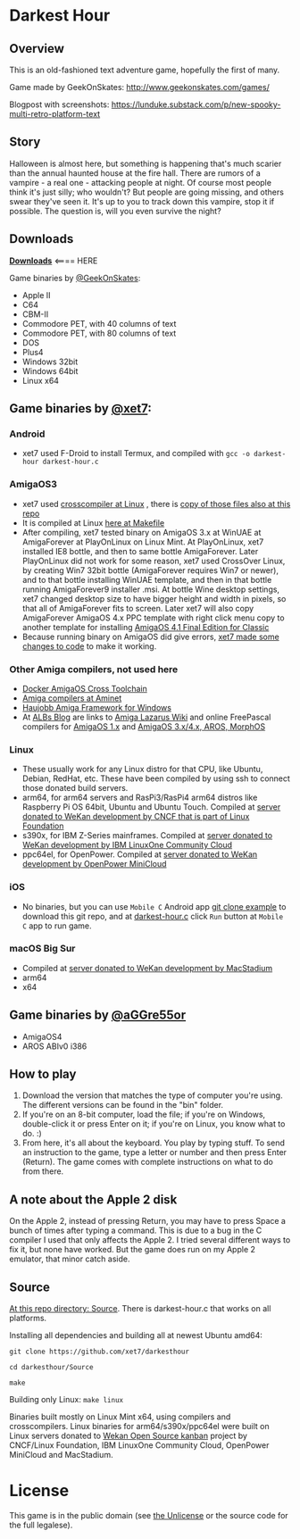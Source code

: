 # Darkest Hour

## Overview

This is an old-fashioned text adventure game, hopefully the first of many.

Game made by GeekOnSkates: http://www.geekonskates.com/games/

Blogpost with screenshots: https://lunduke.substack.com/p/new-spooky-multi-retro-platform-text

## Story

Halloween is almost here, but something is happening that's much scarier than the annual haunted house at the fire hall.
 There are rumors of a vampire - a real one - attacking people at night. 
Of course most people think it's just silly; who wouldn't?  But people are going missing, and others swear they've seen it. 
It's up to you to track down this vampire, stop it if possible.  The question is, will you even survive the night?

## Downloads

[**Downloads**](https://github.com/xet7/darkesthour/tree/main/Original)   <==== HERE

Game binaries by [@GeekOnSkates](https://github.com/GeekOnSkates):

- Apple II
- C64
- CBM-II
- Commodore PET, with 40 columns of text
- Commodore PET, with 80 columns of text
- DOS
- Plus4
- Windows 32bit
- Windows 64bit
- Linux x64

## Game binaries by [@xet7](https://github.com/xet7):

### Android
  - xet7 used F-Droid to install Termux, and compiled with `gcc -o darkest-hour darkest-hour.c`

### AmigaOS3
  - xet7 used [crosscompiler at Linux](http://fengestad.no/m68k-amigaos-toolchain/) , there is [copy of those files also at this repo](https://github.com/xet7/darkesthour/tree/main/Source/archive)
  - It is compiled at Linux [here at Makefile](https://github.com/xet7/darkesthour/blob/main/Source/Makefile#L53)
  - After compiling, xet7 tested binary on AmigaOS 3.x at WinUAE at AmigaForever at PlayOnLinux on Linux Mint. At PlayOnLinux, xet7 installed IE8 bottle, and then to same bottle AmigaForever. Later PlayOnLinux did not work for some reason, xet7 used CrossOver Linux, by creating Win7 32bit bottle (AmigaForever requires Win7 or newer), and to that bottle installing WinUAE template, and then in that bottle running AmigaForever9 installer .msi. At bottle Wine desktop settings, xet7 changed desktop size to have bigger height and width in pixels, so that all of AmigaForever fits to screen. Later xet7 will also copy AmigaForever AmigaOS 4.x PPC template with right click menu copy to another template for installing [AmigaOS 4.1 Final Edition for Classic](https://www.hyperion-entertainment.com/index.php/where-to-buy/direct-downloads)
  - Because running binary on AmigaOS did give errors, [xet7 made some changes to code](https://github.com/xet7/darkesthour/commit/91a28c9d798a78b8a4f977d3e1724d581b621520) to make it working.

### Other Amiga compilers, not used here
  - [Docker AmigaOS Cross Toolchain](https://github.com/sebastianbergmann/docker-amigaos-cross-toolchain)
  - [Amiga compilers at Aminet](http://aminet.net/tree?path=dev)
  - [Haujobb Amiga Framework for Windows](https://github.com/leifo/haujobb-amiga)
  - At [ALBs Blog](https://blog.alb42.de) are links to [Amiga Lazarus Wiki](http://fpcamigawiki.alb42.de/index.php?title=Main_Page) and online FreePascal compilers for [AmigaOS 1.x](http://home.alb42.de/fpamiga13) and [AmigaOS 3.x/4.x, AROS, MorphOS](http://home.alb42.de/fpamiga/)

### Linux
  - These usually work for any Linux distro for that CPU, like Ubuntu, Debian, RedHat, etc. These have been compiled by using ssh to connect those donated build servers.
  - arm64, for arm64 servers and RasPi3/RasPi4 arm64 distros like Raspberry Pi OS 64bit, Ubuntu and Ubuntu Touch. Compiled at [server donated to WeKan development by CNCF that is part of Linux Foundation](https://blog.wekan.team/2019/06/wekan-on-raspi3-and-arm64-server-now-works-and-whats-next-with-cncf/)
  - s390x, for IBM Z-Series mainframes.  Compiled at [server donated to WeKan development by IBM LinuxOne Community Cloud](https://www.openmainframeproject.org/blog/2020/11/20/wekan-open-source-kanban-on-s390x)
  - ppc64el, for OpenPower. Compiled at [server donated to WeKan development by OpenPower MiniCloud](https://openpower.ic.unicamp.br/minicloud/)

### iOS
  - No binaries, but you can use `Mobile C` Android app [git clone example](https://github.com/dztall/ccr_resources/blob/master/Examples/fetch_mobilec_examples.c) to download this git repo, and at [darkest-hour.c](https://raw.githubusercontent.com/xet7/darkesthour/main/Source/darkest-hour.c) click `Run` button at `Mobile C` app to run game.

### macOS Big Sur
  - Compiled at [server donated to WeKan development by MacStadium](https://github.com/wekan/wekan/wiki/Mac)
  - arm64
  - x64

## Game binaries by [@aGGre55or](https://github.com/aGGre55or)

- AmigaOS4
- AROS ABIv0 i386

## How to play

1. Download the version that matches the type of computer you're using.  The different versions can be found in the "bin" folder.
2. If you're on an 8-bit computer, load the file; if you're on Windows, double-click it or press Enter on it; if you're on Linux, you know what to do. :)
3. From here, it's all about the keyboard.  You play by typing stuff.  To send an instruction to the game, type a letter or number and then press Enter (Return).  The game comes with complete instructions on what to do from there.

## A note about the Apple 2 disk

On the Apple 2, instead of pressing Return, you may have to press Space a bunch of times after typing a command.  This is due to a bug in the C compiler I used that only affects the Apple 2.  I tried several different ways to fix it, but none have worked.  But the game does run on my Apple 2 emulator, that minor catch aside.

## Source

[At this repo directory: Source](https://github.com/xet7/darkesthour/tree/main/Source). There is darkest-hour.c that works on all platforms.

Installing all dependencies and building all at newest Ubuntu amd64:

```
git clone https://github.com/xet7/darkesthour

cd darkesthour/Source

make
```

Building only Linux: `make linux`

Binaries built mostly on Linux Mint x64, using compilers and crosscompilers. Linux binaries for arm64/s390x/ppc64el were built on Linux servers
donated to [Wekan Open Source kanban](https://wekan.github.io) project by CNCF/Linux Foundation, IBM LinuxOne Community Cloud,
OpenPower MiniCloud and MacStadium.

# License

This game is in the public domain (see [the Unlicense](http://www.unlicense.org) or the source code for the full legalese).
